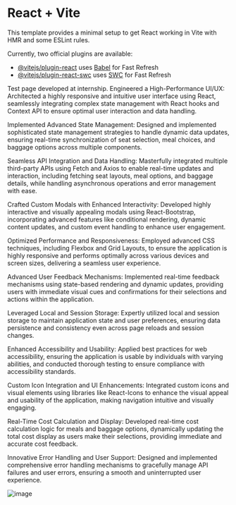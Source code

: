 # React + Vite

This template provides a minimal setup to get React working in Vite with HMR and some ESLint rules.

Currently, two official plugins are available:

- [@vitejs/plugin-react](https://github.com/vitejs/vite-plugin-react/blob/main/packages/plugin-react/README.md) uses [Babel](https://babeljs.io/) for Fast Refresh
- [@vitejs/plugin-react-swc](https://github.com/vitejs/vite-plugin-react-swc) uses [SWC](https://swc.rs/) for Fast Refresh

Test page developed at internship. 
Engineered a High-Performance UI/UX: Architected a highly responsive and intuitive user interface using React, seamlessly integrating complex state management with React hooks and Context API to ensure optimal user interaction and data handling.

Implemented Advanced State Management: Designed and implemented sophisticated state management strategies to handle dynamic data updates, ensuring real-time synchronization of seat selection, meal choices, and baggage options across multiple components.

Seamless API Integration and Data Handling: Masterfully integrated multiple third-party APIs using Fetch and Axios to enable real-time updates and interaction, including fetching seat layouts, meal options, and baggage details, while handling asynchronous operations and error management with ease.

Crafted Custom Modals with Enhanced Interactivity: Developed highly interactive and visually appealing modals using React-Bootstrap, incorporating advanced features like conditional rendering, dynamic content updates, and custom event handling to enhance user engagement.

Optimized Performance and Responsiveness: Employed advanced CSS techniques, including Flexbox and Grid Layouts, to ensure the application is highly responsive and performs optimally across various devices and screen sizes, delivering a seamless user experience.

Advanced User Feedback Mechanisms: Implemented real-time feedback mechanisms using state-based rendering and dynamic updates, providing users with immediate visual cues and confirmations for their selections and actions within the application.

Leveraged Local and Session Storage: Expertly utilized local and session storage to maintain application state and user preferences, ensuring data persistence and consistency even across page reloads and session changes.

Enhanced Accessibility and Usability: Applied best practices for web accessibility, ensuring the application is usable by individuals with varying abilities, and conducted thorough testing to ensure compliance with accessibility standards.

Custom Icon Integration and UI Enhancements: Integrated custom icons and visual elements using libraries like React-Icons to enhance the visual appeal and usability of the application, making navigation intuitive and visually engaging.

Real-Time Cost Calculation and Display: Developed real-time cost calculation logic for meals and baggage options, dynamically updating the total cost display as users make their selections, providing immediate and accurate cost feedback.

Innovative Error Handling and User Support: Designed and implemented comprehensive error handling mechanisms to gracefully manage API failures and user errors, ensuring a smooth and uninterrupted user experience.

![image](https://github.com/KarsCode/TestPage/assets/117924364/f6d2043e-c98b-488b-a5f6-251510b8b654)

